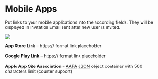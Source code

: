 # Mobile Apps

Put links to your mobile applications into the according fields. They will be displayed in Invitation Email sent after new user is invited.

![](../../../.gitbook/assets/Mobile\_Apps.PNG)

**App Store Link** – https:// format link placeholder\
\
**Google Play Link** – https:// format link placeholder\
\
**Apple App Site Association** – [AAPA](https://developer.apple.com/documentation/safariservices/supporting\_associated\_domains) [JSON](https://www.json.org/json-en.html) object container with 500 characters limit (counter support)
